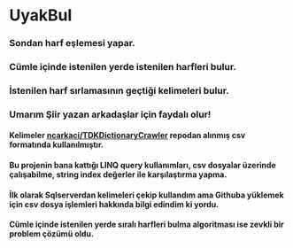 # UyakBul
### Sondan harf eşlemesi yapar.
### Cümle içinde istenilen yerde istenilen harfleri bulur.
### İstenilen harf sırlamasının geçtiği kelimeleri bulur.
### Umarım Şiir yazan arkadaşlar için faydalı olur!
#### Kelimeler [ncarkaci/TDKDictionaryCrawler](https://github.com/ncarkaci/TDKDictionaryCrawler/blob/master/TDK_S%C3%B6zl%C3%BCk_Kelime_Listesi.txt) repodan alınmış csv formatında kullanılmıştır.


#### Bu projenin bana kattığı LINQ query kullanımları, csv dosyalar üzerinde çalışabilme, string index değerler ile karşılaştırma yapma.
#### İlk olarak Sqlserverdan kelimeleri çekip kullandım ama Githuba yüklemek için csv dosya işlemleri hakkında bilgi edindim ki yordu.
#### Cümle içinde istenilen yerde sıralı harfleri bulma algoritması ise zevkli bir problem çözümü oldu.
